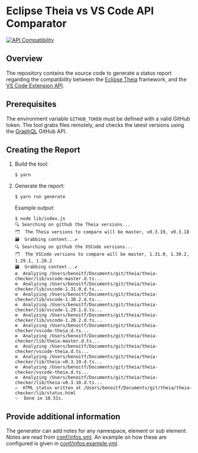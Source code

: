 # Eclipse Theia vs VS Code API Comparator

[![API Compatibility](https://img.shields.io/badge/API_Compatibility-Status_Report-blue.svg?style=flat-curved)](https://eclipse-theia.github.io/vscode-theia-comparator/status.html)

## Overview

The repository contains the source code to generate a status report regarding the compatibility
between the [Eclipse Theia](https://github.com/eclipse-theia/theia) framework, and the
[VS Code Extension API](https://code.visualstudio.com/api/references/vscode-api).

## Prerequisites

The environment variable `GITHUB_TOKEN` must be defined with a valid GitHub token.
The tool grabs files remotely, and checks the latest versions using the [GraphQL](https://docs.github.com/en/graphql) GitHub API.

## Creating the Report

1. Build the tool:

    ```
    $ yarn
    ```

2. Generate the report:

    ```
    $ yarn run generate
    ```

    Example output:


    ```
    $ node lib/index.js
    🔍 Searching on github the Theia versions...
    🗂  The Theia versions to compare will be master, v0.3.19, v0.3.18
    🗃  Grabbing content...✔️
    🔍 Searching on github the VSCode versions...
    🗂  The VSCode versions to compare will be master, 1.31.0, 1.30.2, 1.29.1, 1.28.2
    🗃  Grabbing content...✔️
    ⚙️  Analyzing /Users/benoitf/Documents/git/theia/theia-checker/lib/vscode-master.d.ts...
    ⚙️  Analyzing /Users/benoitf/Documents/git/theia/theia-checker/lib/vscode-1.31.0.d.ts...
    ⚙️  Analyzing /Users/benoitf/Documents/git/theia/theia-checker/lib/vscode-1.30.2.d.ts...
    ⚙️  Analyzing /Users/benoitf/Documents/git/theia/theia-checker/lib/vscode-1.29.1.d.ts...
    ⚙️  Analyzing /Users/benoitf/Documents/git/theia/theia-checker/lib/vscode-1.28.2.d.ts...
    ⚙️  Analyzing /Users/benoitf/Documents/git/theia/theia-checker/vscode-theia.d.ts...
    ⚙️  Analyzing /Users/benoitf/Documents/git/theia/theia-checker/lib/theia-master.d.ts...
    ⚙️  Analyzing /Users/benoitf/Documents/git/theia/theia-checker/vscode-theia.d.ts...
    ⚙️  Analyzing /Users/benoitf/Documents/git/theia/theia-checker/lib/theia-v0.3.19.d.ts...
    ⚙️  Analyzing /Users/benoitf/Documents/git/theia/theia-checker/vscode-theia.d.ts...
    ⚙️  Analyzing /Users/benoitf/Documents/git/theia/theia-checker/lib/theia-v0.3.18.d.ts...
    ✍️  HTML status written at /Users/benoitf/Documents/git/theia/theia-checker/lib/status.html
    ✨  Done in 10.51s.
    ```

## Provide additional information

The generator can add notes for any namespace, element or sub element.
Notes are read from [conf/infos.yml](./conf/infos.yml).
An example on how these are configured is given in [conf/infos.example.yml](./conf/infos.example.yml).
